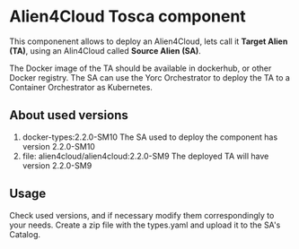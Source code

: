 # Alien4Cloud Tosca component

This componenent allows to deploy an Alien4Cloud, lets call it **Target Alien (TA)**, using an Alin4Cloud called **Source Alien (SA)**.

The Docker image of the TA should be available in dockerhub, or other Docker registry.
The SA can use the Yorc Orchestrator to deploy the TA to a Container Orchestrator as Kubernetes.

## About used versions

1. docker-types:2.2.0-SM10 The SA used to deploy the component has version 2.2.0-SM10
2. file: alien4cloud/alien4cloud:2.2.0-SM9 The deployed TA will have version 2.2.0-SM9

## Usage

Check used versions, and if necessary modify them correspondingly to your needs.
Create a zip file with the types.yaml and upload it to the SA's Catalog.
  
